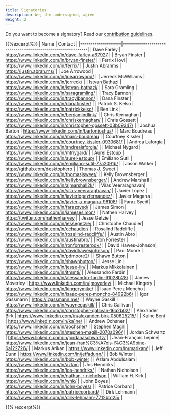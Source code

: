 ```yaml
---
title: Signatories
description: We, the undersigned, agree
weight: 2
---
```


Do you want to become a signatory? Read our [contribution guidelines](https://github.com/Minimum-CD/cd-manifesto/blob/master/CONTRIBUTING.md).

{{%excerpt%}}
| Name               | Contact                                                     |
|--------------------|-------------------------------------------------------------|
| Dave Farley        | <https://www.linkedin.com/in/dave-farley-a67927>            |
| Bryan Finster      | <https://www.linkedin.com/in/bryan-finster/>                |
| Ferrix Hovi        | <https://www.linkedin.com/in/ferrix/>                       |
| Justin Abrahms     | <https://justin.abrah.ms/>                                  |
| Joe Arrowood       | <https://www.linkedin.com/in/joearrowood/>                  |
| Jerreck McWilliams | <https://www.linkedin.com/in/jerreck/>                      |
| Istvan Bathazi     | <https://www.linkedin.com/in/istvan-bathazi/>               |
| Sara Gramling      | <https://www.linkedin.com/in/saragramling/>                 |
| Tracy Bannon       | <https://www.linkedin.com/in/tracylbannon/>                 |
| Dana Finster       | <https://www.linkedin.com/in/danafinster/>                  |
| Patrick S. Kelso   | <https://www.linkedin.com/in/patrickkelso/>                 |
| Ben Link           | <https://www.linkedin.com/in/benjamindlink/>                |
| Chris Kernaghan    | <https://www.linkedin.com/in/chriskernaghan/>               |
| Chris Gossett      | <https://www.linkedin.com/in/christopher-gossett-03b09347/> |
| Joshua Barton      | <https://www.linkedin.com/in/bartonjoshua/>                 |
| Marc Boudreau      | <https://www.linkedin.com/in/marc-boudreau>                 |
| Courtney Kissler   | <https://www.linkedin.com/in/courtney-kissler-0930681/>     |
| Andrea Laforgia    | <https://www.linkedin.com/in/andrealaforgia/>               |
| Michael Nygard     | <https://www.linkedin.com/in/mtnygard/>                     |
| Aurel Estoup       | <https://www.linkedin.com/in/aurel-estoup/>                 |
| Emiliano Sutil     | <https://www.linkedin.com/in/emiliano-sutil-77a2091b/>      |
| Jason Walker       | <https://github.com/desktophero>                            |
| Thomas J. Sweet    | <https://www.linkedin.com/in/thomasjsweet/>                 |
| Kelly Brownsberger | <https://www.linkedin.com/in/kellybrownsberger/>            |
| Andrew Marshall    | <https://www.linkedin.com/in/ajmarshall2k/>                 |
| Vilas Veeraraghavan| <https://www.linkedin.com/in/vilas-veeraraghavan/>          |
| Javier Lopez       | <https://www.linkedin.com/in/javierlopezfernandez/>         |
| Javier Magana      | <https://www.linkedin.com/in/javier-a-magana-98108/>        |
| Faraz Syed         | <https://www.linkedin.com/in/farazsyed/>                    |
| James Simon        | <https://www.linkedin.com/in/jamesesimon/>                  |
| Nathen Harvey      | <https://twitter.com/nathenharvey>                          |
| Jesse Getzie       | <https://www.linkedin.com/in/jessegetzie/>                  |
| Christophe Chaudier| <https://www.linkedin.com/in/cchaudier/>                    |
| Rosalind Radcliffe | <https://www.linkedin.com/in/rosalind-radcliffe/>           | 
| Austin Abro        | <https://www.linkedin.com/in/austinabro/>                   |
| Ron Forrester      | <https://www.linkedin.com/in/ronforresterpdx/>              |
| David Hawes-Johnson| <https://www.linkedin.com/in/davidhawesjohnson/>            |
| Paul Moore         | <https://www.linkedin.com/in/pdmoore2/>                     |
| Shawn Button       | <https://www.linkedin.com/in/shawnbutton/>                  |
| Jesse Lin          | <https://www.linkedin.com/in/jesse-lin/>                    |
| Markus Mikkolainen | <https://www.linkedin.com/in/itmmti/>                       |
| Alessandro Fardin  | <https://www.linkedin.com/in/alessandro-fardin-61028b28/>   |
| James Moverley     | <https://www.linkedin.com/in/jmoverley/>                    |
| Michael Kingery    | <https://www.linkedin.com/in/kingerymike/>                  |
| Isaac Perez Moncho | <https://www.linkedin.com/in/isaac-perez-moncho-84922b6/>   |
| Igor Gassmann      | <https://igassmann.me/>                                     |
| Wayne Gaskill      | <https://www.linkedin.com/in/waynegaskill/>                 |
| Chris Gallivan     | <https://www.linkedin.com/in/christopher-gallivan-16a2b02/> |
| Alexander Birk     | <https://www.linkedin.com/in/alexander-birk-050625215/>     |
| Kaine Bent         | <https://www.linkedin.com/in/ka1ne/>                        |
| Andrew Ochsner     | <https://www.linkedin.com/in/aochsner/>                     |
| Stephen Magill     | <https://www.linkedin.com/in/stephen-magill-2070a096/>      |
| Jordan Schwartz    | <https://www.linkedin.com/in/jordanaschwartz/>              |
| Jean-François Lépine| <https://www.linkedin.com/in/jean-fran%C3%A7ois-l%C3%A9pine-6a122726/> |
| Markus Arikan      | <https://www.linkedin.com/in/marikan/>                      |
| Jeff Dunn          | <https://www.linkedin.com/in/jeffadunn/>                    |
| Bob Winter         | <https://www.linkedin.com/in/bob-winter>                    |
| Azlam Abdulsalam   | <https://www.linkedin.com/in/azlam>                         |
| Jos Hendriks       | <https://www.linkedin.com/in/jos-hendriks/>                 |
| Nathan Nicholson   | <https://www.linkedin.com/in/nathan-r-nicholson>            |
| William H. Kirk    | <https://www.linkedin.com/in/whk/>                          |
| John Boyes         | <https://www.linkedin.com/in/john-boyes/>                   |
| Patrice Corbard    | <https://www.linkedin.com/in/patricecorbard/>               |
| Dirk Lehmann       | <https://www.linkedin.com/in/dirk-lehmann-7712bb125/>       |

{{% /excerpt%}}
